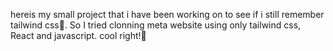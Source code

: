 hereis my  small project that i have been working on to see if i still remember tailwind css🌚.
So I tried clonning meta website using only tailwind css, React and javascript.
cool right!🤭
